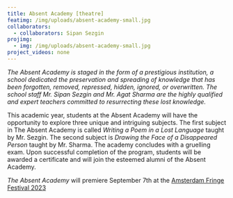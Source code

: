 ```yaml
---
title: Absent Academy [theatre]
featimg: /img/uploads/absent-academy-small.jpg
collaborators:
  - collaborators: Sipan Sezgin
projimg:
  - img: /img/uploads/absent-academy-small.jpg
project_videos: none
---
```

*The Absent Academy is staged in the form of a prestigious institution, a school dedicated the preservation and spreading of knowledge that has been forgotten, removed, repressed, hidden, ignored, or overwritten. The school staff Mr. Sipan Sezgin and Mr. Agat Sharma are the highly qualified and expert teachers committed to resurrecting these lost knowledge.* 

This academic year, students at the Absent Academy will have the opportunity to explore three unique and intriguing subjects. The first subject in The Absent Academy is called *Writing a Poem in a Lost Language* taught by Mr. Sezgin. The second subject is *Drawing the Face of a Disappeared Person* taught by Mr. Sharma. The academy concludes with a gruelling exam. Upon successful completion of the program, students will be awarded a certificate and will join the esteemed alumni of the Absent Academy.

*The Absent Academy* will premiere September 7th at the [Amsterdam Fringe Festival 2023](https://amsterdamfringefestival.nl/)